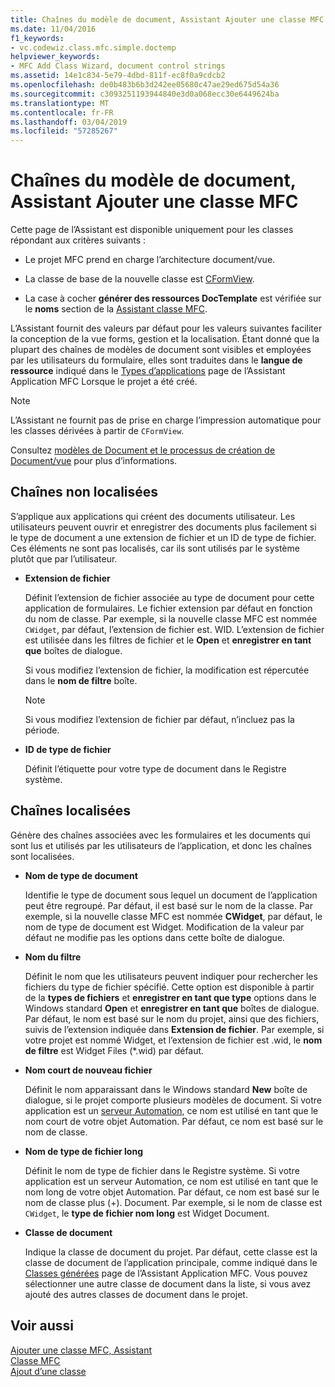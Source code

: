 ```yaml
---
title: Chaînes du modèle de document, Assistant Ajouter une classe MFC
ms.date: 11/04/2016
f1_keywords:
- vc.codewiz.class.mfc.simple.doctemp
helpviewer_keywords:
- MFC Add Class Wizard, document control strings
ms.assetid: 14e1c834-5e79-4dbd-811f-ec8f0a9cdcb2
ms.openlocfilehash: de0b483b6b3d242ee05680c47ae29ed675d54a36
ms.sourcegitcommit: c3093251193944840e3d0a068ecc30e6449624ba
ms.translationtype: MT
ms.contentlocale: fr-FR
ms.lasthandoff: 03/04/2019
ms.locfileid: "57285267"
---
```

# <a name="document-template-strings-mfc-add-class-wizard"></a>Chaînes du modèle de document, Assistant Ajouter une classe MFC

Cette page de l’Assistant est disponible uniquement pour les classes répondant aux critères suivants :

- Le projet MFC prend en charge l’architecture document/vue.

- La classe de base de la nouvelle classe est [CFormView](../../mfc/reference/cformview-class.md).

- La case à cocher **générer des ressources DocTemplate** est vérifiée sur le **noms** section de la [Assistant classe MFC](../../mfc/reference/mfc-add-class-wizard.md).

L’Assistant fournit des valeurs par défaut pour les valeurs suivantes faciliter la conception de la vue forms, gestion et la localisation. Étant donné que la plupart des chaînes de modèles de document sont visibles et employées par les utilisateurs du formulaire, elles sont traduites dans le **langue de ressource** indiqué dans le [Types d’applications](../../mfc/reference/application-type-mfc-application-wizard.md) page de l’Assistant Application MFC Lorsque le projet a été créé.

> [!NOTE]
>  L’Assistant ne fournit pas de prise en charge l’impression automatique pour les classes dérivées à partir de `CFormView`.

Consultez [modèles de Document et le processus de création de Document/vue](../../mfc/document-templates-and-the-document-view-creation-process.md) pour plus d’informations.

## <a name="nonlocalized-strings"></a>Chaînes non localisées

S’applique aux applications qui créent des documents utilisateur. Les utilisateurs peuvent ouvrir et enregistrer des documents plus facilement si le type de document a une extension de fichier et un ID de type de fichier. Ces éléments ne sont pas localisés, car ils sont utilisés par le système plutôt que par l’utilisateur.

- **Extension de fichier**

   Définit l’extension de fichier associée au type de document pour cette application de formulaires. Le fichier extension par défaut en fonction du nom de classe. Par exemple, si la nouvelle classe MFC est nommée `CWidget`, par défaut, l’extension de fichier est. WID. L’extension de fichier est utilisée dans les filtres de fichier et le **Open** et **enregistrer en tant que** boîtes de dialogue.

   Si vous modifiez l’extension de fichier, la modification est répercutée dans le **nom de filtre** boîte.

   > [!NOTE]
   > Si vous modifiez l’extension de fichier par défaut, n’incluez pas la période.

- **ID de type de fichier**

   Définit l’étiquette pour votre type de document dans le Registre système.

## <a name="localized-strings"></a>Chaînes localisées

Génère des chaînes associées avec les formulaires et les documents qui sont lus et utilisés par les utilisateurs de l’application, et donc les chaînes sont localisées.

- **Nom de type de document**

   Identifie le type de document sous lequel un document de l’application peut être regroupé. Par défaut, il est basé sur le nom de la classe. Par exemple, si la nouvelle classe MFC est nommée **CWidget**, par défaut, le nom de type de document est Widget. Modification de la valeur par défaut ne modifie pas les options dans cette boîte de dialogue.

- **Nom du filtre**

   Définit le nom que les utilisateurs peuvent indiquer pour rechercher les fichiers du type de fichier spécifié. Cette option est disponible à partir de la **types de fichiers** et **enregistrer en tant que type** options dans le Windows standard **Open** et **enregistrer en tant que** boîtes de dialogue. Par défaut, le nom est basé sur le nom du projet, ainsi que des fichiers, suivis de l’extension indiquée dans **Extension de fichier**. Par exemple, si votre projet est nommé Widget, et l’extension de fichier est .wid, le **nom de filtre** est Widget Files (*.wid) par défaut.

- **Nom court de nouveau fichier**

   Définit le nom apparaissant dans le Windows standard **New** boîte de dialogue, si le projet comporte plusieurs modèles de document. Si votre application est un [serveur Automation](../../mfc/automation-servers.md), ce nom est utilisé en tant que le nom court de votre objet Automation. Par défaut, ce nom est basé sur le nom de classe.

- **Nom de type de fichier long**

   Définit le nom de type de fichier dans le Registre système. Si votre application est un serveur Automation, ce nom est utilisé en tant que le nom long de votre objet Automation. Par défaut, ce nom est basé sur le nom de classe plus (+). Document. Par exemple, si le nom de classe est `CWidget`, le **type de fichier nom long** est Widget Document.

- **Classe de document**

   Indique la classe de document du projet. Par défaut, cette classe est la classe de document de l’application principale, comme indiqué dans le [Classes générées](../../mfc/reference/generated-classes-mfc-application-wizard.md) page de l’Assistant Application MFC. Vous pouvez sélectionner une autre classe de document dans la liste, si vous avez ajouté des autres classes de document dans le projet.

## <a name="see-also"></a>Voir aussi

[Ajouter une classe MFC, Assistant](../../mfc/reference/mfc-add-class-wizard.md)<br/>
[Classe MFC](../../mfc/reference/adding-an-mfc-class.md)<br/>
[Ajout d’une classe](../../ide/adding-a-class-visual-cpp.md)
